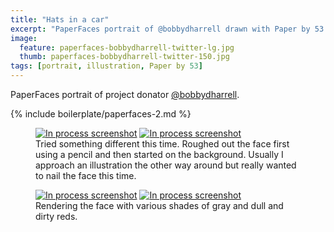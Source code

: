 ```yaml
---
title: "Hats in a car"
excerpt: "PaperFaces portrait of @bobbydharrell drawn with Paper by 53 on an iPad."
image: 
  feature: paperfaces-bobbydharrell-twitter-lg.jpg
  thumb: paperfaces-bobbydharrell-twitter-150.jpg
tags: [portrait, illustration, Paper by 53]
---
```


PaperFaces portrait of project donator [@bobbydharrell](http://twitter.com/bobbydharrell).

{% include boilerplate/paperfaces-2.md %}

<figure class="half">
	<a href="{{ site.url }}/assets/images/paperfaces-bobbydharrell-process-1-lg.jpg"><img src="{{ site.url }}/assets/images/paperfaces-bobbydharrell-process-1-600.jpg" alt="In process screenshot"></a>
	<a href="{{ site.url }}/assets/images/paperfaces-bobbydharrell-process-2-lg.jpg"><img src="{{ site.url }}/assets/images/paperfaces-bobbydharrell-process-2-600.jpg" alt="In process screenshot"></a>
	<figcaption>Tried something different this time. Roughed out the face first using a pencil and then started on the background. Usually I approach an illustration the other way around but really wanted to nail the face this time.</figcaption>
</figure>

<figure class="half">
	<a href="{{ site.url }}/assets/images/paperfaces-bobbydharrell-process-3-lg.jpg"><img src="{{ site.url }}/assets/images/paperfaces-bobbydharrell-process-3-600.jpg" alt="In process screenshot"></a>
	<a href="{{ site.url }}/assets/images/paperfaces-bobbydharrell-process-4-lg.jpg"><img src="{{ site.url }}/assets/images/paperfaces-bobbydharrell-process-4-600.jpg" alt="In process screenshot"></a>
	<figcaption>Rendering the face with various shades of gray and dull and dirty reds.</figcaption>
</figure>